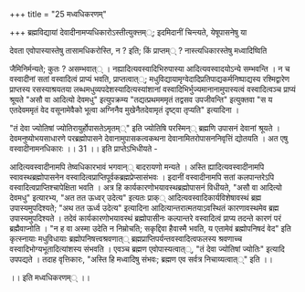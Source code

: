 +++
title = "25 मध्वधिकरणम्"

+++
ब्रह्मविद्यायां देवादीनामप्यधिकारोऽस्तीत्युक्त्तम््; इदमिदानीं चिन्त्यते, येषूपासनेषु या

देवता एवोपास्यास्तेषु तासामधिकरोस्ति, न ? इति; किं प्राप्तम्् ? नास्त्यधिकारस्तेषु मध्वादिष्विति

जैमिनिर्मन्यते; कुतः ? असम्भवात्् । नह्यादित्यवस्वादिभिरुपास्या आदित्यवस्वादयोऽन्ये सम्भवन्ति । न च वस्वादीनां सतां वस्वादित्वं प्राप्यं भवति, प्राप्तत्वात््; मधुविद्यायामृग्वेदादिप्रतिपाद्यकर्मनिष्पाद्यस्य रश्मिद्वारेण प्राप्तस्य रसस्याश्रयतया लब्धमधुव्यपदेशस्यादित्यस्यांशानां वस्वादिभिर्भुज्यमानानामुपास्यत्वं वस्वादित्वञ्च प्राप्यं श्रूयते "असौ वा आदित्यो देवमधु" इत्युपक्रम्य "तद्यत्प्रथमममृतं तद्वसव उपजीवन्ति" इत्युक्तवा "स य एतदेवममृतं वेद वसूनामेवैको भूत्वा अग्निनैव मुखेनैतदेवामृतं दृष्ट्वा तृप्यति" इत्यादिना ।

"तं देवा ज्योतिषां ज्योतिरायुर्होपासतेऽमृतम््" इति ज्योतिषि परस्मिन्् ब्रह्मणि उपासनं देवानां श्रूयते । देवमनुष्योभयसाधारणे परब्रह्मोपासने देवानामुपासकत्वकथना देवानामितरोपासननिवृत्तिं द्योतयति । अत एषु वस्वादीनामनधिकारः ।। 31 ।। इति प्राप्तेऽभिधीयते -

आदित्यवस्वादीनामपि तेष्वधिकारभावं भगवान्् बादरायणो मन्यते । अस्ति ह्यादित्यवस्वादीनामपि स्वावस्थब्रह्मोपासनेन वस्वादित्वप्राप्तिपूर्वकब्रह्मप्रेप्सासंभवः । इदानीं वस्वादीनामपि सतां कलपान्तरेऽपि वस्वादित्वप्राप्तिश्चापेक्षिता भवति । अत्र हि कार्यकारणोभयावस्थब्रह्मोपासनं विधीयते, "असौ वा आदित्यो देवमधु" इत्यारभ्य, "अत तत ऊध्वर् उदेत्य" इत्यतः प्राक्् आदित्यवस्वादिकार्यविशेषावस्थं ब्रह्म उपास्यमुपदिश्यते; "अथ तत ऊर्ध्व उदेत्य" इत्यादिना आदित्यान्तरात्मतयाऽवस्थितं कारणावस्थमेव ब्रह्म उपास्यमुपदिश्यते । तदेवं कार्यकारणोभयावस्थं ब्रह्मोपासीनः कल्पान्तरे वस्वादित्वं प्राप्य तदन्ते कारणं परं ब्रह्मैवाप्नोति । "न ह वा अस्मा उदेति न निम्रोचति; सकृद्दिवा हैवास्मै भवति, य एतामेवं ब्रह्मोपनिषदं वेद" इति कृत्स्नायाः मधुविधायाः ब्रह्मोपनिषत्त्वश्रवणात्् ब्रह्मप्राप्तिपर्यन्तवस्वादित्वफलस्य श्रवणाच्च वस्वादिभोग्यभूतादित्यांशस्य संभवति । एवञ्च ब्रह्मण एवोपास्यत्वात््, "तं देवा ज्योतिषां ज्योतिः" इत्यादि उपपद्यते । तदाह वृत्तिकारः, "अस्ति हि मध्वादिषु संभवः; ब्रह्मण एव सर्वत्र निचाय्यत्वात््" इति ।।

।। इति मध्वधिकरणम्् ।।